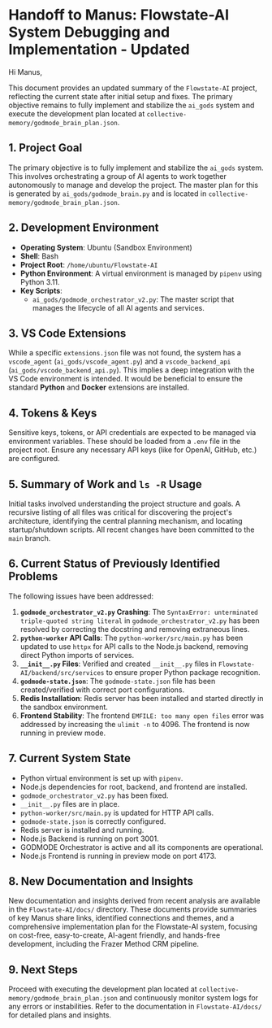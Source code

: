 # Handoff to Manus: Flowstate-AI System Debugging and Implementation - Updated

Hi Manus,

This document provides an updated summary of the `Flowstate-AI` project, reflecting the current state after initial setup and fixes. The primary objective remains to fully implement and stabilize the `ai_gods` system and execute the development plan located at `collective-memory/godmode_brain_plan.json`.

## 1. Project Goal

The primary objective is to fully implement and stabilize the `ai_gods` system. This involves orchestrating a group of AI agents to work together autonomously to manage and develop the project. The master plan for this is generated by `ai_gods/godmode_brain.py` and is located in `collective-memory/godmode_brain_plan.json`.

## 2. Development Environment

*   **Operating System**: Ubuntu (Sandbox Environment)
*   **Shell**: Bash
*   **Project Root**: `/home/ubuntu/Flowstate-AI`
*   **Python Environment**: A virtual environment is managed by `pipenv` using Python 3.11.
*   **Key Scripts**:
    *   `ai_gods/godmode_orchestrator_v2.py`: The master script that manages the lifecycle of all AI agents and services.

## 3. VS Code Extensions

While a specific `extensions.json` file was not found, the system has a `vscode_agent` (`ai_gods/vscode_agent.py`) and a `vscode_backend_api` (`ai_gods/vscode_backend_api.py`). This implies a deep integration with the VS Code environment is intended. It would be beneficial to ensure the standard **Python** and **Docker** extensions are installed.

## 4. Tokens & Keys

Sensitive keys, tokens, or API credentials are expected to be managed via environment variables. These should be loaded from a `.env` file in the project root. Ensure any necessary API keys (like for OpenAI, GitHub, etc.) are configured.

## 5. Summary of Work and `ls -R` Usage

Initial tasks involved understanding the project structure and goals. A recursive listing of all files was critical for discovering the project's architecture, identifying the central planning mechanism, and locating startup/shutdown scripts. All recent changes have been committed to the `main` branch.

## 6. Current Status of Previously Identified Problems

The following issues have been addressed:

1.  **`godmode_orchestrator_v2.py` Crashing**: The `SyntaxError: unterminated triple-quoted string literal` in `godmode_orchestrator_v2.py` has been resolved by correcting the docstring and removing extraneous lines.
2.  **`python-worker` API Calls**: The `python-worker/src/main.py` has been updated to use `httpx` for API calls to the Node.js backend, removing direct Python imports of services.
3.  **`__init__.py` Files**: Verified and created `__init__.py` files in `Flowstate-AI/backend/src/services` to ensure proper Python package recognition.
4.  **`godmode-state.json`**: The `godmode-state.json` file has been created/verified with correct port configurations.
5.  **Redis Installation**: Redis server has been installed and started directly in the sandbox environment.
6.  **Frontend Stability**: The frontend `EMFILE: too many open files` error was addressed by increasing the `ulimit -n` to 4096. The frontend is now running in preview mode.

## 7. Current System State

-   Python virtual environment is set up with `pipenv`.
-   Node.js dependencies for root, backend, and frontend are installed.
-   `godmode_orchestrator_v2.py` has been fixed.
-   `__init__.py` files are in place.
-   `python-worker/src/main.py` is updated for HTTP API calls.
-   `godmode-state.json` is correctly configured.
-   Redis server is installed and running.
-   Node.js Backend is running on port 3001.
-   GODMODE Orchestrator is active and all its components are operational.
-   Node.js Frontend is running in preview mode on port 4173.

## 8. New Documentation and Insights

New documentation and insights derived from recent analysis are available in the `Flowstate-AI/docs/` directory. These documents provide summaries of key Manus share links, identified connections and themes, and a comprehensive implementation plan for the Flowstate-AI system, focusing on cost-free, easy-to-create, AI-agent friendly, and hands-free development, including the Frazer Method CRM pipeline.

## 9. Next Steps

Proceed with executing the development plan located at `collective-memory/godmode_brain_plan.json` and continuously monitor system logs for any errors or instabilities. Refer to the documentation in `Flowstate-AI/docs/` for detailed plans and insights.
